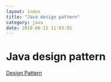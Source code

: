 ```yaml
---
layout: index
title: "Java design pattern"
category: java
date: 2018-06-15 11:03:55
---
```


# Java design pattern

[Design Pattern](https://github.com/Evliess/MyDemos/tree/master/MvnProject/design-model/src/main/java/com/wait/play)